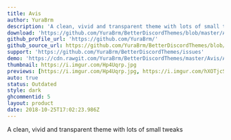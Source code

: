 ```yaml
---
title: Avis
author: YuraBrm
description: 'A clean, vivid and transparent theme with lots of small tweaks'
download: 'https://github.com/YuraBrm/BetterDiscordThemes/blob/master/Avis/Avis.theme.css'
github_profile_url: 'https://github.com/YuraBrm/'
github_source_url: https://github.com/YuraBrm/BetterDiscordThemes/blob/master/Avis/Avis.theme.css
support: 'https://github.com/YuraBrm/BetterDiscordThemes/issues'
demo: 'https://cdn.rawgit.com/YuraBrm/BetterDiscordThemes/master/Avis/Avis.theme.css'
thumbnail: https://i.imgur.com/Hp4Uqrp.jpg
previews: [https://i.imgur.com/Hp4Uqrp.jpg, https://i.imgur.com/hXOTjcS.png]
auto: true
status: Outdated
style: dark
ghcommentid: 5
layout: product
date: 2018-10-25T17:02:23.986Z
---
```

A clean, vivid and transparent theme with lots of small tweaks